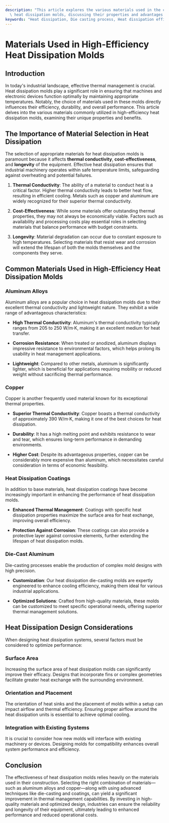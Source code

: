 ```yaml
---
description: "This article explores the various materials used in the construction of high-efficiency\
  \ heat dissipation molds, discussing their properties and advantages."
keywords: "Heat dissipation, Die casting process, Heat dissipation efficiency, Heat sink"
---
```

# Materials Used in High-Efficiency Heat Dissipation Molds

## Introduction

In today's industrial landscape, effective thermal management is crucial. Heat dissipation molds play a significant role in ensuring that machines and electronic devices function optimally by maintaining appropriate temperatures. Notably, the choice of materials used in these molds directly influences their efficiency, durability, and overall performance. This article delves into the various materials commonly utilized in high-efficiency heat dissipation molds, examining their unique properties and benefits.

## The Importance of Material Selection in Heat Dissipation

The selection of appropriate materials for heat dissipation molds is paramount because it affects **thermal conductivity**, **cost-effectiveness**, and **longevity** of the equipment. Effective heat dissipation ensures that industrial machinery operates within safe temperature limits, safeguarding against overheating and potential failures. 

1. **Thermal Conductivity**: The ability of a material to conduct heat is a critical factor. Higher thermal conductivity leads to better heat flow, resulting in efficient cooling. Metals such as copper and aluminum are widely recognized for their superior thermal conductivity.

2. **Cost-Effectiveness**: While some materials offer outstanding thermal properties, they may not always be economically viable. Factors such as availability and processing costs play essential roles in selecting materials that balance performance with budget constraints.

3. **Longevity**: Material degradation can occur due to constant exposure to high temperatures. Selecting materials that resist wear and corrosion will extend the lifespan of both the molds themselves and the components they serve.

## Common Materials Used in High-Efficiency Heat Dissipation Molds

### Aluminum Alloys

Aluminum alloys are a popular choice in heat dissipation molds due to their excellent thermal conductivity and lightweight nature. They exhibit a wide range of advantageous characteristics:

- **High Thermal Conductivity**: Aluminum's thermal conductivity typically ranges from 205 to 250 W/m·K, making it an excellent medium for heat transfer.
  
- **Corrosion Resistance**: When treated or anodized, aluminum displays impressive resistance to environmental factors, which helps prolong its usability in heat management applications.

- **Lightweight**: Compared to other metals, aluminum is significantly lighter, which is beneficial for applications requiring mobility or reduced weight without sacrificing thermal performance.

### Copper

Copper is another frequently used material known for its exceptional thermal properties.

- **Superior Thermal Conductivity**: Copper boasts a thermal conductivity of approximately 390 W/m·K, making it one of the best choices for heat dissipation.

- **Durability**: It has a high melting point and exhibits resistance to wear and tear, which ensures long-term performance in demanding environments.

- **Higher Cost**: Despite its advantageous properties, copper can be considerably more expensive than aluminum, which necessitates careful consideration in terms of economic feasibility.

### Heat Dissipation Coatings

In addition to base materials, heat dissipation coatings have become increasingly important in enhancing the performance of heat dissipation molds.

- **Enhanced Thermal Management**: Coatings with specific heat dissipation properties maximize the surface area for heat exchange, improving overall efficiency.

- **Protection Against Corrosion**: These coatings can also provide a protective layer against corrosive elements, further extending the lifespan of heat dissipation molds.

### Die-Cast Aluminum

Die-casting processes enable the production of complex mold designs with high precision. 

- **Customization**: Our heat dissipation die-casting molds are expertly engineered to enhance cooling efficiency, making them ideal for various industrial applications. 

- **Optimized Solutions**: Crafted from high-quality materials, these molds can be customized to meet specific operational needs, offering superior thermal management solutions.

## Heat Dissipation Design Considerations

When designing heat dissipation systems, several factors must be considered to optimize performance:

### Surface Area

Increasing the surface area of heat dissipation molds can significantly improve their efficacy. Designs that incorporate fins or complex geometries facilitate greater heat exchange with the surrounding environment.

### Orientation and Placement

The orientation of heat sinks and the placement of molds within a setup can impact airflow and thermal efficiency. Ensuring proper airflow around the heat dissipation units is essential to achieve optimal cooling.

### Integration with Existing Systems

It is crucial to consider how new molds will interface with existing machinery or devices. Designing molds for compatibility enhances overall system performance and efficiency.

## Conclusion

The effectiveness of heat dissipation molds relies heavily on the materials used in their construction. Selecting the right combination of materials—such as aluminum alloys and copper—along with using advanced techniques like die-casting and coatings, can yield a significant improvement in thermal management capabilities. By investing in high-quality materials and optimized design, industries can ensure the reliability and longevity of their equipment, ultimately leading to enhanced performance and reduced operational costs.
